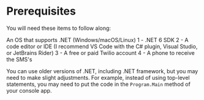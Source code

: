 # Prerequisites

You will need these items to follow along:

An OS that supports .NET (Windows/macOS/Linux)
1 - .NET 6 SDK
2 - A code editor or IDE (I recommend VS Code with the C# plugin, Visual Studio, or JetBrains Rider)
3 - A free or paid Twilio account
4 - A phone to receive the SMS's

You can use older versions of .NET, including .NET framework, but you may need to make slight adjustments. For example, instead of using top-level statements, you may need to put the code in the ``Program.Main`` method of your console app.
